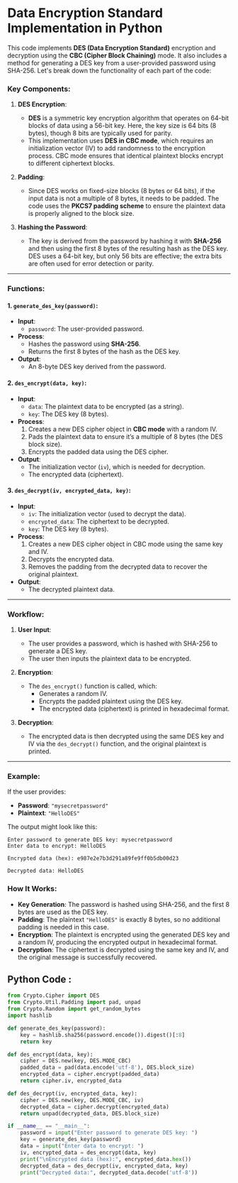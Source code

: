 # Data Encryption Standard Implementation in Python

This code implements **DES (Data Encryption Standard)** encryption and decryption using the **CBC (Cipher Block Chaining)** mode. It also includes a method for generating a DES key from a user-provided password using SHA-256. Let's break down the functionality of each part of the code:

### Key Components:

1. **DES Encryption**:
   - **DES** is a symmetric key encryption algorithm that operates on 64-bit blocks of data using a 56-bit key. Here, the key size is 64 bits (8 bytes), though 8 bits are typically used for parity.
   - This implementation uses **DES in CBC mode**, which requires an initialization vector (IV) to add randomness to the encryption process. CBC mode ensures that identical plaintext blocks encrypt to different ciphertext blocks.

2. **Padding**:
   - Since DES works on fixed-size blocks (8 bytes or 64 bits), if the input data is not a multiple of 8 bytes, it needs to be padded. The code uses the **PKCS7 padding scheme** to ensure the plaintext data is properly aligned to the block size.

3. **Hashing the Password**:
   - The key is derived from the password by hashing it with **SHA-256** and then using the first 8 bytes of the resulting hash as the DES key. DES uses a 64-bit key, but only 56 bits are effective; the extra bits are often used for error detection or parity.

---

### Functions:

#### 1. **`generate_des_key(password)`**:
   - **Input**:
     - `password`: The user-provided password.
   - **Process**:
     - Hashes the password using **SHA-256**.
     - Returns the first 8 bytes of the hash as the DES key.
   - **Output**:
     - An 8-byte DES key derived from the password.

#### 2. **`des_encrypt(data, key)`**:
   - **Input**:
     - `data`: The plaintext data to be encrypted (as a string).
     - `key`: The DES key (8 bytes).
   - **Process**:
     1. Creates a new DES cipher object in **CBC mode** with a random IV.
     2. Pads the plaintext data to ensure it’s a multiple of 8 bytes (the DES block size).
     3. Encrypts the padded data using the DES cipher.
   - **Output**:
     - The initialization vector (`iv`), which is needed for decryption.
     - The encrypted data (ciphertext).

#### 3. **`des_decrypt(iv, encrypted_data, key)`**:
   - **Input**:
     - `iv`: The initialization vector (used to decrypt the data).
     - `encrypted_data`: The ciphertext to be decrypted.
     - `key`: The DES key (8 bytes).
   - **Process**:
     1. Creates a new DES cipher object in CBC mode using the same key and IV.
     2. Decrypts the encrypted data.
     3. Removes the padding from the decrypted data to recover the original plaintext.
   - **Output**:
     - The decrypted plaintext data.

---

### Workflow:

1. **User Input**:
   - The user provides a password, which is hashed with SHA-256 to generate a DES key.
   - The user then inputs the plaintext data to be encrypted.

2. **Encryption**:
   - The `des_encrypt()` function is called, which:
     - Generates a random IV.
     - Encrypts the padded plaintext using the DES key.
     - The encrypted data (ciphertext) is printed in hexadecimal format.

3. **Decryption**:
   - The encrypted data is then decrypted using the same DES key and IV via the `des_decrypt()` function, and the original plaintext is printed.

---

### Example:

If the user provides:
- **Password**: `"mysecretpassword"`
- **Plaintext**: `"HelloDES"`

The output might look like this:

```
Enter password to generate DES key: mysecretpassword
Enter data to encrypt: HelloDES

Encrypted data (hex): e987e2e7b3d291a89fe9ff0b5db00d23

Decrypted data: HelloDES
```

### How It Works:

- **Key Generation**: The password is hashed using SHA-256, and the first 8 bytes are used as the DES key.
- **Padding**: The plaintext `"HelloDES"` is exactly 8 bytes, so no additional padding is needed in this case.
- **Encryption**: The plaintext is encrypted using the generated DES key and a random IV, producing the encrypted output in hexadecimal format.
- **Decryption**: The ciphertext is decrypted using the same key and IV, and the original message is successfully recovered.

## Python Code :
``` python
from Crypto.Cipher import DES
from Crypto.Util.Padding import pad, unpad
from Crypto.Random import get_random_bytes
import hashlib

def generate_des_key(password):
    key = hashlib.sha256(password.encode()).digest()[:8]
    return key

def des_encrypt(data, key):
    cipher = DES.new(key, DES.MODE_CBC)
    padded_data = pad(data.encode('utf-8'), DES.block_size)
    encrypted_data = cipher.encrypt(padded_data)
    return cipher.iv, encrypted_data

def des_decrypt(iv, encrypted_data, key):
    cipher = DES.new(key, DES.MODE_CBC, iv)
    decrypted_data = cipher.decrypt(encrypted_data)
    return unpad(decrypted_data, DES.block_size)

if __name__ == "__main__":
    password = input("Enter password to generate DES key: ")
    key = generate_des_key(password)  
    data = input("Enter data to encrypt: ")
    iv, encrypted_data = des_encrypt(data, key)
    print("\nEncrypted data (hex):", encrypted_data.hex())
    decrypted_data = des_decrypt(iv, encrypted_data, key)
    print("Decrypted data:", decrypted_data.decode('utf-8'))

